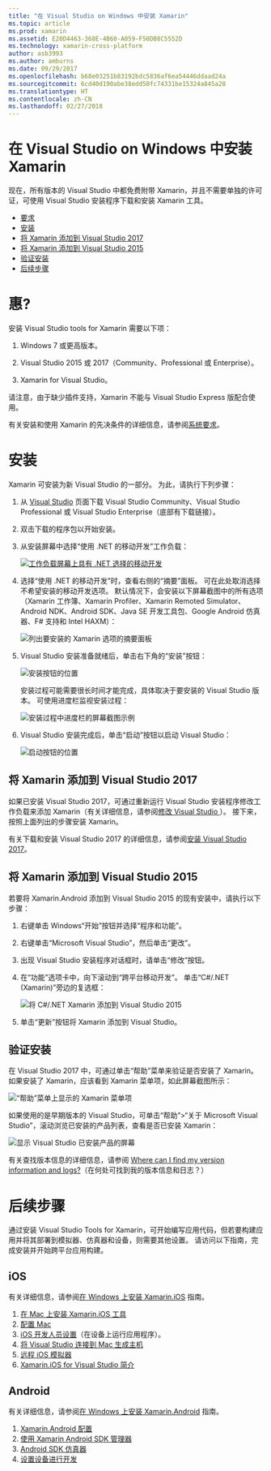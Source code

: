 ```yaml
---
title: "在 Visual Studio on Windows 中安装 Xamarin"
ms.topic: article
ms.prod: xamarin
ms.assetid: E20D4463-368E-4B60-A059-F50DB8C5552D
ms.technology: xamarin-cross-platform
author: asb3993
ms.author: amburns
ms.date: 09/29/2017
ms.openlocfilehash: b68e03251b83192bdc5836af6ea54446ddaad24a
ms.sourcegitcommit: 6cd40d190abe38edd50fc74331be15324a845a28
ms.translationtype: HT
ms.contentlocale: zh-CN
ms.lasthandoff: 02/27/2018
---
```

# <a name="installing-xamarin-in-visual-studio-on-windows"></a>在 Visual Studio on Windows 中安装 Xamarin

现在，所有版本的 Visual Studio 中都免费附带 Xamarin，并且不需要单独的许可证，可使用 Visual Studio 安装程序下载和安装 Xamarin 工具。

-   [要求](#requirements)
-   [安装](#installation)
-   [将 Xamarin 添加到 Visual Studio 2017](#vs2017)
-   [将 Xamarin 添加到 Visual Studio 2015](#vs2015)
-   [验证安装](#verifying)
-   [后续步骤](#nextsteps)


<a name="requirements" />

# <a name="requirements"></a>惠?

安装 Visual Studio tools for Xamarin 需要以下项：

1. Windows 7 或更高版本。

2. Visual Studio 2015 或 2017（Community、Professional 或 Enterprise）。

3. Xamarin for Visual Studio。

请注意，由于缺少插件支持，Xamarin 不能与 Visual Studio Express 版配合使用。

有关安装和使用 Xamarin 的先决条件的详细信息，请参阅[系统要求](~/cross-platform/get-started/requirements.md)。


<a name="installation" />

# <a name="installation"></a>安装

Xamarin 可安装为新 Visual Studio 的一部分。
为此，请执行下列步骤：

1. 从 [Visual Studio](https://www.visualstudio.com/vs/) 页面下载 Visual Studio Community、Visual Studio Professional 或 Visual Studio Enterprise（底部有下载链接）。

2. 双击下载的程序包以开始安装。

3. 从安装屏幕中选择“使用 .NET 的移动开发”工作负载： 

    [![工作负载屏幕上具有 .NET 选择的移动开发](windows-images/01-mobile-dev-workload-sml.png)](windows-images/01-mobile-dev-workload.png)

4. 选择“使用 .NET 的移动开发”时，查看右侧的“摘要”面板。 可在此处取消选择不希望安装的移动开发选项。 默认情况下，会安装以下屏幕截图中的所有选项（Xamarin 工作簿、Xamarin Profiler、Xamarin Remoted Simulator、Android NDK、Android SDK、Java SE 开发工具包、Google Android 仿真器、F# 支持和 Intel HAXM）：

    ![列出要安装的 Xamarin 选项的摘要面板](windows-images/02-summary.png)

5. Visual Studio 安装准备就绪后，单击右下角的“安装”按钮：

    ![安装按钮的位置](windows-images/03-click-install.png)

   安装过程可能需要很长时间才能完成，具体取决于要安装的 Visual Studio 版本。 可使用进度栏监视安装过程：

    ![安装过程中进度栏的屏幕截图示例](windows-images/04-progress-bars.png)

6. Visual Studio 安装完成后，单击“启动”按钮以启动 Visual Studio：

    ![启动按钮的位置](windows-images/05-launch.png)


<a name="vs2017" />

## <a name="adding-xamarin-to-visual-studio-2017"></a>将 Xamarin 添加到 Visual Studio 2017

如果已安装 Visual Studio 2017，可通过重新运行 Visual Studio 安装程序修改工作负载来添加 Xamarin（有关详细信息，请参阅[修改 Visual Studio ](https://docs.microsoft.com/visualstudio/install/modify-visual-studio)）。 接下来，按照上面列出的步骤安装 Xamarin。

有关下载和安装 Visual Studio 2017 的详细信息，请参阅[安装 Visual Studio 2017](https://docs.microsoft.com/visualstudio/install/install-visual-studio)。


<a name="vs2015" />

## <a name="adding-xamarin-to-visual-studio-2015"></a>将 Xamarin 添加到 Visual Studio 2015

若要将 Xamarin.Android 添加到 Visual Studio 2015 的现有安装中，请执行以下步骤：

1. 右键单击 Windows“开始”按钮并选择“程序和功能”。

2. 右键单击“Microsoft Visual Studio”，然后单击“更改”。

3. 出现 Visual Studio 安装程序对话框时，请单击“修改”按钮。

4. 在“功能”选项卡中，向下滚动到“跨平台移动开发”。 单击“C#/.NET (Xamarin)”旁边的复选框：

    ![将 C#/.NET Xamarin 添加到 Visual Studio 2015](windows-images/06-add-xamarin.png)

5. 单击“更新”按钮将 Xamarin 添加到 Visual Studio。


<a name="verifying" />

## <a name="verifying-installation"></a>验证安装

在 Visual Studio 2017 中，可通过单击“帮助”菜单来验证是否安装了 Xamarin。 如果安装了 Xamarin，应该看到 Xamarin 菜单项，如此屏幕截图所示：

![“帮助”菜单上显示的 Xamarin 菜单项](windows-images/12-xamarin-menu-item.png)

如果使用的是早期版本的 Visual Studio，可单击“帮助”>“关于 Microsoft Visual Studio”，滚动浏览已安装的产品列表，查看是否已安装 Xamarin：

![显示 Visual Studio 已安装产品的屏幕](windows-images/13-xamarin-is-installed.png)

有关查找版本信息的详细信息，请参阅 [Where can I find my version information and logs?](~/cross-platform/troubleshooting/questions/version-logs.md)（在何处可找到我的版本信息和日志？）

<a name="nextsteps" />

# <a name="next-steps"></a>后续步骤

通过安装 Visual Studio Tools for Xamarin，可开始编写应用代码，但若要构建应用并将其部署到模拟器、仿真器和设备，则需要其他设置。 请访问以下指南，完成安装并开始跨平台应用构建。

## <a name="ios"></a>iOS

有关详细信息，请参阅[在 Windows 上安装 Xamarin.iOS](~/ios/get-started/installation/windows/index.md) 指南。 

1. [在 Mac 上安装 Xamarin.iOS 工具](~/ios/get-started/installation/windows/index.md#installation)
2. [配置 Mac](~/ios/get-started/installation/windows/index.md#configuration)
3. [iOS 开发人员设置](~/ios/get-started/installation/windows/index.md#developersetup)（在设备上运行应用程序）。
4. [将 Visual Studio 连接到 Mac 生成主机](~/ios/get-started/installation/windows/index.md#connectingtomac)
5. [远程 iOS 模拟器](~/tools/ios-simulator.md)
6. [Xamarin.iOS for Visual Studio 简介](~/ios/get-started/installation/windows/introduction-to-xamarin-ios-for-visual-studio.md)

## <a name="android"></a>Android

有关详细信息，请参阅[在 Windows 上安装 Xamarin.Android](~/android/get-started/installation/windows.md) 指南。

1. [Xamarin.Android 配置](~/android/get-started/installation/windows.md#configuration)
2. [使用 Xamarin Android SDK 管理器](~/android/get-started/installation/android-sdk.md?ide=vs)
3. [Android SDK 仿真器](~/android/get-started/installation/android-emulator/index.md)
4. [设置设备进行开发](~/android/get-started/installation/set-up-device-for-development.md)
